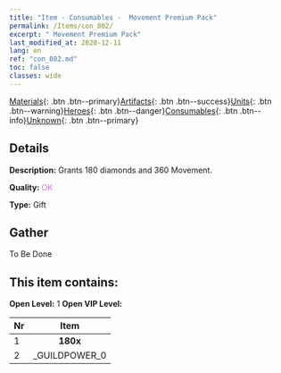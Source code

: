 ```yaml
---
title: "Item - Consumables -  Movement Premium Pack"
permalink: /Items/con_802/
excerpt: " Movement Premium Pack"
last_modified_at: 2020-12-11
lang: en
ref: "con_802.md"
toc: false
classes: wide
---
```

 [Materials](/Items/){: .btn .btn--primary}[Artifacts](/Items/Artifacts/){: .btn .btn--success}[Units](/Items/Units/){: .btn .btn--warning}[Heroes](/Items/Heroes/){: .btn .btn--danger}[Consumables](/Items/Consumables/){: .btn .btn--info}[Unknown](/Items/Unknown/){: .btn .btn--primary}

## Details
 **Description:** Grants 180 diamonds and 360 Movement.

 **Quality:** <span style="color: #DA70D6">OK</span>

 **Type:** Gift

## Gather

  To Be Done

## This item contains:

 **Open Level:** 1
 **Open VIP Level:** 

  | Nr |      Item    |
  |:---|:------------:|
  | 1 |  **180x** <i class="fas fa-gem"/> | 
  | 2 | _GUILDPOWER_0 | 
